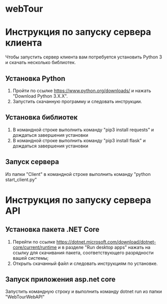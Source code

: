 # webTour

# Инструкция по запуску сервера клиента
Чтобы запустить сервер клиента вам потребуется установить Python 3 и скачать несколько библиотек.
## Установка Python
1. Пройти по ссылке https://www.python.org/downloads/ и нажать "Download Python 3.Х.Х".
2. Запустить скачанную программу и следовать инструкции.
## Установка библиотек
1. В командной строке выполнить команду "pip3 install requests" и дождаться завершения установки
2. В командной строке выполнить команду "pip3 install flask" и дождаться завершения установки
## Запуск сервера
Из папки "Client" в командной строке выполнить команду "python start_client.py"

# Инструкция по запуску сервера API
## Установка пакета .NET Core
1. Перейти по ссылке https://dotnet.microsoft.com/download/dotnet-core/current/runtime и в разделе "Run desktop apps" нажать на ссылку для скачивания пакета, соответствующего разрядности вашей системы;
2. Открыть скачанный файл и следовать инструкциям по установке.
## Запуск приложения asp.net core
 Запустить командную строку и выполнить команду dotnet run из папки "WebTourWebAPI"
 
